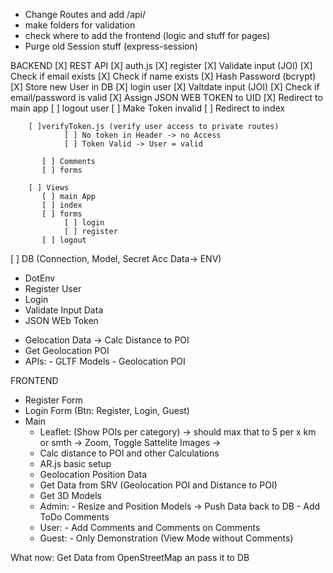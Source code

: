 - Change Routes and add /api/
- make folders for validation 
- check where to add the frontend (logic and stuff for pages)
- Purge old Session stuff (express-session)


BACKEND
[X] REST API 
        [X] auth.js
                [X] register
                        [X] Validate input (JOI)
                        [X] Check if email exists
                        [X] Check if name exists
                        [X] Hash Password (bcrypt)
                        [X] Store new User in DB
                [X] login user
                        [X] Valtdate input (JOI)
                        [X] Check if email/password is valid
                        [X] Assign JSON WEB TOKEN to UID
                        [X] Redirect to main app
                [ ] logout user
                        [ ] Make Token invalid
                        [ ] Redirect to index

        [ ]verifyToken.js (verify user access to private routes)
                [ ] No token in Header -> no Access
                [ ] Token Valid -> User = valid
                 
           [ ] Comments
           [ ] forms

        [ ] Views
           [ ] main App
           [ ] index
           [ ] forms
                [ ] login
                [ ] register
           [ ] logout

        



[ ] DB (Connection, Model, Secret Acc Data-> ENV)
+ DotEnv
+ Register User
+ Login
+ Validate Input Data
+ JSON WEb Token
- Gelocation Data -> Calc Distance to POI
- Get Geolocation POI
- APIs:
        - GLTF Models
        - Geolocation POI

FRONTEND
+ Register Form
+ Login Form (Btn: Register, Login, Guest)
+ Main
    - Leaflet: (Show POIs per category)
        -> should max that to 5 per x km or smth
        -> Zoom, Toggle Sattelite Images
        -> 
    - Calc distance to POI and other Calculations
    - AR.js basic setup
    - Geolocation Position Data
    - Get Data from SRV (Geolocation POI and Distance to POI)
    - Get 3D Models
    - Admin:
            - Resize and Position Models
              -> Push Data back to DB
            - Add ToDo Comments
    - User:
            - Add Comments and Comments on Comments
    - Guest:
            - Only Demonstration (View Mode without Comments)




What now: Get Data from OpenStreetMap an pass it to DB
